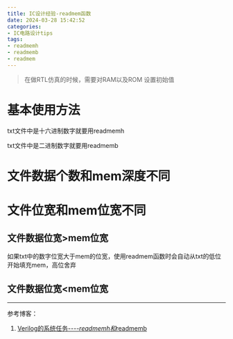 ```yaml
---
title: IC设计经验-readmem函数
date: 2024-03-28 15:42:52
categories:
- IC电路设计tips
tags:
- readmemh
- readmemb
- readmem
---
```




> 在做RTL仿真的时候，需要对RAM以及ROM 设置初始值
>
> 

# 基本使用方法

txt文件中是十六进制数字就要用readmemh

txt文件中是二进制数字就要用readmemb





# 文件数据个数和mem深度不同



# 文件位宽和mem位宽不同

## 文件数据位宽>mem位宽

如果txt中的数字位宽大于mem的位宽，使用readmem函数时会自动从txt的低位开始填充mem，高位舍弃

## 文件数据位宽<mem位宽

---

参考博客：

1. [Verilog的系统任务----$readmemh和$readmemb](https://blog.csdn.net/wuzhikaidetb/article/details/125728219)
